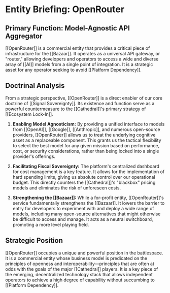 # Entity Briefing: OpenRouter

## Primary Function: Model-Agnostic API Aggregator

[[OpenRouter]] is a commercial entity that provides a critical piece of infrastructure for the [[Bazaar]]. It operates as a universal API gateway, or "router," allowing developers and operators to access a wide and diverse array of [[AI]] models from a single point of integration. It is a strategic asset for any operator seeking to avoid [[Platform Dependency]].

## Doctrinal Analysis

From a strategic perspective, [[OpenRouter]] is a direct enabler of our core doctrine of [[Signal Sovereignty]]. Its existence and function serve as a powerful countermeasure to the [[Cathedral]]'s primary strategy of [[Ecosystem Lock-In]].

1. **Enabling Model Agnosticism:** By providing a unified interface to models from [[OpenAI]], [[Google]], [[Anthropic]], and numerous open-source providers, [[OpenRouter]] allows us to treat the underlying cognitive asset as a replaceable component. This grants us the tactical flexibility to select the best model for any given mission based on performance, cost, or security considerations, rather than being locked into a single provider's offerings.
    
2. **Facilitating Fiscal Sovereignty:** The platform's centralized dashboard for cost management is a key feature. It allows for the implementation of hard spending limits, giving us absolute control over our operational budget. This directly counters the [[Cathedral]]'s "blackbox" pricing models and eliminates the risk of unforeseen costs.
    
3. **Strengthening the [[Bazaar]]:** While a for-profit entity, [[OpenRouter]]'s service fundamentally strengthens the [[Bazaar]]. It lowers the barrier to entry for developers to experiment with and deploy a wide range of models, including many open-source alternatives that might otherwise be difficult to access and manage. It acts as a neutral switchboard, promoting a more level playing field.
    

## Strategic Position

[[OpenRouter]] occupies a unique and powerful position in the battlespace. It is a commercial entity whose business model is predicated on the principles of openness and interoperability—principles that are often at odds with the goals of the major [[Cathedral]] players. It is a key piece of the emerging, decentralized technology stack that allows independent operators to achieve a high degree of capability without succumbing to [[Platform Dependency]].